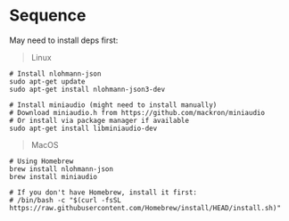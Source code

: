 # Sequence

May need to install deps first:

> Linux

```shell
# Install nlohmann-json
sudo apt-get update
sudo apt-get install nlohmann-json3-dev

# Install miniaudio (might need to install manually)
# Download miniaudio.h from https://github.com/mackron/miniaudio
# Or install via package manager if available
sudo apt-get install libminiaudio-dev
```

> MacOS

```shell
# Using Homebrew
brew install nlohmann-json
brew install miniaudio

# If you don't have Homebrew, install it first:
# /bin/bash -c "$(curl -fsSL https://raw.githubusercontent.com/Homebrew/install/HEAD/install.sh)"
```
